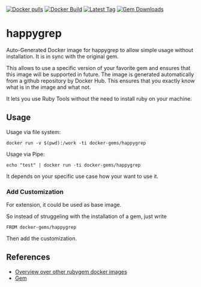 [![Docker pulls](https://img.shields.io/docker/pulls/rubygem/happygrep.svg)](https://hub.docker.com/r/rubygem/happygrep/)
[![Docker Build](https://img.shields.io/docker/automated/rubygem/happygrep.svg)](https://hub.docker.com/r/rubygem/happygrep/)
[![Latest Tag](https://img.shields.io/github/tag/docker-rubygem/happygrep.svg)](https://hub.docker.com/r/rubygem/happygrep/)
[![Gem Downloads](https://img.shields.io/gem/dt/happygrep.svg)](https://rubygems.org/gems/happygrep/)
# happygrep

Auto-Generated Docker image for happygrep to allow simple usage without installation.
It is in sync with the original gem.

This allows to use a specific version of your favorite gem and ensures that this image will be supported in future.
The image is generated automatically from a github repository by Docker Hub.
This ensures that you exactly know what is in the image and what not.

It lets you use Ruby Tools without the need to install ruby on your machine.

## Usage

Usage via file system:

`docker run -v $(pwd):/work -ti docker-gems/happygrep`

Usage via Pipe:

`echo "test" | docker run -ti docker-gems/happygrep`

It depends on your specific use case how your want to use it.

### Add Customization

For extension, it could be used as base image.

So instead of struggeling with the installation of a gem, just write

`FROM docker-gems/happygrep`

Then add the customization.

## References

 - [Overview over other rubygem docker images](https://github.com/thinkbot/docker-rubygem)
 - [Gem](https://rubygems.org/gems/happygrep/)
